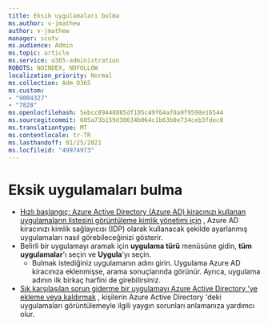 ```yaml
---
title: Eksik uygulamaları bulma
ms.author: v-jmathew
author: v-jmathew
manager: scotv
ms.audience: Admin
ms.topic: article
ms.service: o365-administration
ROBOTS: NOINDEX, NOFOLLOW
localization_priority: Normal
ms.collection: Adm_O365
ms.custom:
- "9004327"
- "7828"
ms.openlocfilehash: 5ebcc89448885df105c49f64af8a9f9598e16544
ms.sourcegitcommit: 605a73b159d30634b064c1b63b0e734ceb3fdec8
ms.translationtype: MT
ms.contentlocale: tr-TR
ms.lasthandoff: 01/25/2021
ms.locfileid: "49974973"
---
```

# <a name="find-missing-applications"></a>Eksik uygulamaları bulma

- [Hızlı başlangıç: Azure Active Directory (Azure AD) kiracınızı kullanan uygulamaların listesini görüntüleme kimlik yönetimi için](https://docs.microsoft.com/azure/active-directory/manage-apps/view-applications-portal) , Azure AD kiracınızı kimlik sağlayıcısı (IDP) olarak kullanacak şekilde ayarlanmış uygulamaları nasıl görebileceğinizi gösterir.
- Belirli bir uygulamayı aramak için **uygulama türü** menüsüne gidin, **tüm uygulamalar**'ı seçin ve **Uygula**'yı seçin.
  - Bulmak istediğiniz uygulamanın adını girin. Uygulama Azure AD kiracınıza eklenmişse, arama sonuçlarında görünür. Ayrıca, uygulama adının ilk birkaç harfini de girebilirsiniz.
- [Sık karşılaşılan sorun giderme bir uygulamayı Azure Active Directory 'ye ekleme veya kaldırmak](https://docs.microsoft.com/azure/active-directory/manage-apps/troubleshoot-adding-apps) , kişilerin Azure Active Directory 'deki uygulamaları görüntülemeyle ilgili yaygın sorunları anlamanıza yardımcı olur.
